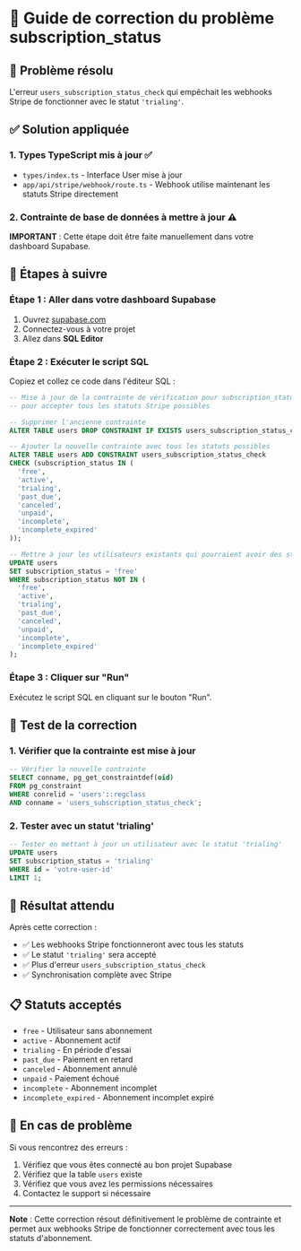 # 🚀 Guide de correction du problème subscription_status

## 🎯 Problème résolu

L'erreur `users_subscription_status_check` qui empêchait les webhooks Stripe de fonctionner avec le statut `'trialing'`.

## ✅ Solution appliquée

### 1. Types TypeScript mis à jour ✅
- `types/index.ts` - Interface User mise à jour
- `app/api/stripe/webhook/route.ts` - Webhook utilise maintenant les statuts Stripe directement

### 2. Contrainte de base de données à mettre à jour ⚠️

**IMPORTANT** : Cette étape doit être faite manuellement dans votre dashboard Supabase.

## 🔧 Étapes à suivre

### Étape 1 : Aller dans votre dashboard Supabase
1. Ouvrez [supabase.com](https://supabase.com)
2. Connectez-vous à votre projet
3. Allez dans **SQL Editor**

### Étape 2 : Exécuter le script SQL
Copiez et collez ce code dans l'éditeur SQL :

```sql
-- Mise à jour de la contrainte de vérification pour subscription_status
-- pour accepter tous les statuts Stripe possibles

-- Supprimer l'ancienne contrainte
ALTER TABLE users DROP CONSTRAINT IF EXISTS users_subscription_status_check;

-- Ajouter la nouvelle contrainte avec tous les statuts possibles
ALTER TABLE users ADD CONSTRAINT users_subscription_status_check 
CHECK (subscription_status IN (
  'free', 
  'active', 
  'trialing', 
  'past_due', 
  'canceled', 
  'unpaid', 
  'incomplete', 
  'incomplete_expired'
));

-- Mettre à jour les utilisateurs existants qui pourraient avoir des statuts invalides
UPDATE users 
SET subscription_status = 'free' 
WHERE subscription_status NOT IN (
  'free', 
  'active', 
  'trialing', 
  'past_due', 
  'canceled', 
  'unpaid', 
  'incomplete', 
  'incomplete_expired'
);
```

### Étape 3 : Cliquer sur "Run"
Exécutez le script SQL en cliquant sur le bouton "Run".

## 🧪 Test de la correction

### 1. Vérifier que la contrainte est mise à jour
```sql
-- Vérifier la nouvelle contrainte
SELECT conname, pg_get_constraintdef(oid) 
FROM pg_constraint 
WHERE conrelid = 'users'::regclass 
AND conname = 'users_subscription_status_check';
```

### 2. Tester avec un statut 'trialing'
```sql
-- Tester en mettant à jour un utilisateur avec le statut 'trialing'
UPDATE users 
SET subscription_status = 'trialing' 
WHERE id = 'votre-user-id' 
LIMIT 1;
```

## 🎉 Résultat attendu

Après cette correction :
- ✅ Les webhooks Stripe fonctionneront avec tous les statuts
- ✅ Le statut `'trialing'` sera accepté
- ✅ Plus d'erreur `users_subscription_status_check`
- ✅ Synchronisation complète avec Stripe

## 📋 Statuts acceptés

- `free` - Utilisateur sans abonnement
- `active` - Abonnement actif  
- `trialing` - En période d'essai
- `past_due` - Paiement en retard
- `canceled` - Abonnement annulé
- `unpaid` - Paiement échoué
- `incomplete` - Abonnement incomplet
- `incomplete_expired` - Abonnement incomplet expiré

## 🚨 En cas de problème

Si vous rencontrez des erreurs :
1. Vérifiez que vous êtes connecté au bon projet Supabase
2. Vérifiez que la table `users` existe
3. Vérifiez que vous avez les permissions nécessaires
4. Contactez le support si nécessaire

---

**Note** : Cette correction résout définitivement le problème de contrainte et permet aux webhooks Stripe de fonctionner correctement avec tous les statuts d'abonnement.
